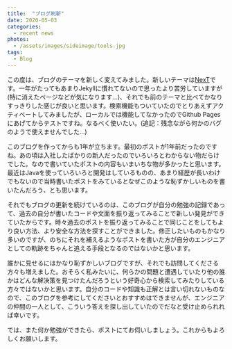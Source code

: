```yaml
---
title:  "ブログ刷新"
date: 2020-05-03
categories: 
  - recent news
photos:
  - /assets/images/sideimage/tools.jpg
tags:
  - Blog
---
```


この度は、ブログのテーマを新しく変えてみました。新しいテーマは[NexT](https://github.com/Simpleyyt/jekyll-theme-next)です。一年がたってもあまりJekyllに慣れてないので思ったより苦労していますが(特に消えたページなどが気になります…)、それでも前のテーマと比べてかなりすっきりした感じが良いと思います。検索機能もついていたのでとりあえずアクティベートしてみましたが、ローカルでは機能してなかったのでGithub Pagesにあげてからテストですね。なるべく使いたい。(追記：残念ながら何かのバグのようで使えませんでした…)

このブログを作ってからも1年が立ちます。最初のポストが1年前だったのですね。あの頃は入社したばかりの新人だったのでいろいろとわからない物だらけでした。なので書いていたポストの内容もいまいちな物が多かったと思います。最近はJavaを使っていろいろと開発はしているものの、あまり経歴が長いわけでもないので当時書いたポストをみているとなぜこのような恥ずかしいものを書いたんだろう、とも思います。

それでもブログの更新を続けているのは、このブログが自分の勉強の記録であって、過去の自分が書いたコードや文面を振り返ってみることで新しい発見ができていたからです。時々過去のポストを振り返ってみることで同じことをしてもより良い方法、より安全な方法を探すことができました。修正したいものもかなり多いのですが、のちにそれを補えるようなポストを書いた方が自分のエンジニアとしての軌跡をちゃんと追える手段となるのではないかと思います。

誰かに見せるにはかなり恥ずかしいブログですが、それでも訪問してくださる方々も増えました。おそらく私みたいに、何らかの問題と遭遇していたり他の誰かはどんな解決策を見つけたんだろうという好奇心から検索してみたりしている方々ではないかと思います。自分のコードや知識も正解とは言い切れないものなので、このブログを参考にしてくださいとおすすめはできませんが、エンジニアの仲間の一人として、こういう答えを探し出していたのでだなと受け止められれば幸いです。

では、また何か勉強ができたら、ポストにてお伺いしましょう。これからもよろしくお願いします。